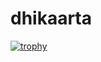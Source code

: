 # dhikaarta
[![trophy](https://github-profile-trophy.vercel.app/?username=visionmedia)](https://github.com/ryo-ma/github-profile-trophy)
